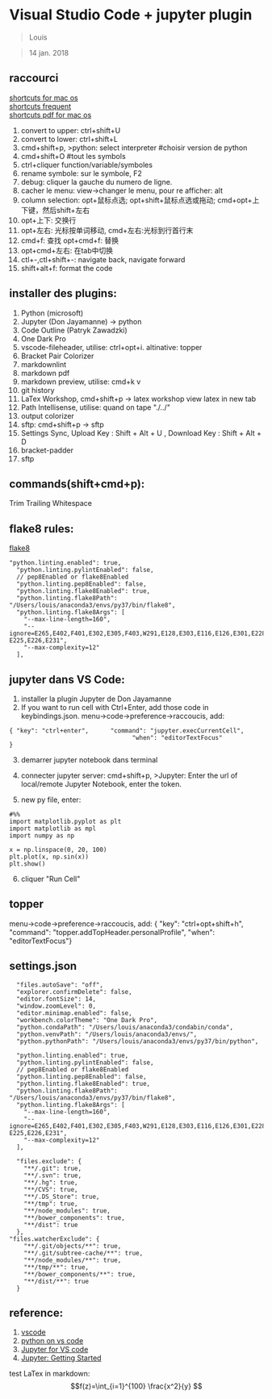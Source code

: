# Visual Studio Code + jupyter plugin

> Louis

> 14 jan. 2018

## raccourci
[shortcuts for mac os](https://www.jianshu.com/p/99ae6f886da4) </br>
[shortcuts frequent](https://www.zhihu.com/question/37623310) </br>
[shortcuts pdf for mac os](https://code.visualstudio.com/shortcuts/keyboard-shortcuts-macos.pdf) </br>

1. convert to upper: ctrl+shift+U
1. convert to lower: ctrl+shift+L
1. cmd+shift+p, >python: select interpreter #choisir version de python
2. cmd+shift+O #tout les symbols
3. ctrl+cliquer function/variable/symboles
4. rename symbole: sur le symbole, F2
5. debug: cliquer la gauche du numero de ligne.
6. cacher le menu: view->changer le menu, pour re afficher: alt
4. column selection: opt+鼠标点选; opt+shift+鼠标点选或拖动; cmd+opt+上下键，然后shift+左右
8. opt+上下: 交换行
4. opt+左右: 光标按单词移动, cmd+左右:光标到行首行末
4. cmd+f: 查找 opt+cmd+f: 替换
5. opt+cmd+左右: 在tab中切换
6. ctl+-,ctl+shift+-: navigate back, navigate forward
7. shift+alt+f: format the code


## installer des plugins:
1. Python (microsoft)
2. Jupyter (Don Jayamanne) -> python
3. Code Outline (Patryk Zawadzki)
4. One Dark Pro
5. vscode-fileheader, utilise: ctrl+opt+i. altinative: topper
4. Bracket Pair Colorizer
4. markdownlint
4. markdown pdf
4. markdown preview, utilise: cmd+k v
4. git history
4. LaTex Workshop, cmd+shift+p -> latex workshop view latex in new tab
4. Path Intellisense, utilise: quand on tape "./../"
4. output colorizer
5. sftp: cmd+shift+p -> sftp
4. Settings Sync, Upload Key : Shift + Alt + U , Download Key : Shift + Alt + D
5. bracket-padder
6. sftp

## commands(shift+cmd+p):
Trim Trailing Whitespace

## flake8 rules:
[flake8](https://lintlyci.github.io/Flake8Rules/)
```
"python.linting.enabled": true,
  "python.linting.pylintEnabled": false,
  // pep8Enabled or flake8Enabled
  "python.linting.pep8Enabled": false,
  "python.linting.flake8Enabled": true,
  "python.linting.flake8Path": "/Users/louis/anaconda3/envs/py37/bin/flake8",
  "python.linting.flake8Args": [
    "--max-line-length=160",
    "--ignore=E265,E402,F401,E302,E305,F403,W291,E128,E303,E116,E126,E301,E228,E262,E201,E202,F811,E261,E127  E225,E226,E231",
    "--max-complexity=12"
  ],
```

## jupyter dans VS Code:
1. installer la plugin Jupyter de  Don Jayamanne
2. If you want to run cell with Ctrl+Enter, add those code in keybindings.json.
menu->code->preference->raccoucis, add:
```
{ "key": "ctrl+enter",      "command": "jupyter.execCurrentCell",
                                  "when": "editorTextFocus"
}
```

3. demarrer jupyter notebook dans terminal
4. connecter jupyter server:
cmd+shift+p, >Jupyter: Enter the url of local/remote Jupyter Notebook, enter the token.

5. new py file, enter:
```
#%%
import matplotlib.pyplot as plt
import matplotlib as mpl
import numpy as np

x = np.linspace(0, 20, 100)
plt.plot(x, np.sin(x))
plt.show()
```

6. cliquer "Run Cell"

## topper
menu->code->preference->raccoucis, add:
    { "key": "ctrl+opt+shift+h",      "command": "topper.addTopHeader.personalProfile",
        "when": "editorTextFocus"}

## settings.json
```
  "files.autoSave": "off",
  "explorer.confirmDelete": false,
  "editor.fontSize": 14,
  "window.zoomLevel": 0,
  "editor.minimap.enabled": false,
  "workbench.colorTheme": "One Dark Pro",
  "python.condaPath": "/Users/louis/anaconda3/condabin/conda",
  "python.venvPath": "/Users/louis/anaconda3/envs/",
  "python.pythonPath": "/Users/louis/anaconda3/envs/py37/bin/python",

  "python.linting.enabled": true,
  "python.linting.pylintEnabled": false,
  // pep8Enabled or flake8Enabled
  "python.linting.pep8Enabled": false,
  "python.linting.flake8Enabled": true,
  "python.linting.flake8Path": "/Users/louis/anaconda3/envs/py37/bin/flake8",
  "python.linting.flake8Args": [
    "--max-line-length=160",
    "--ignore=E265,E402,F401,E302,E305,F403,W291,E128,E303,E116,E126,E301,E228,E262,E201,E202,F811,E261,E127  E225,E226,E231",
    "--max-complexity=12"
  ],

  "files.exclude": {
    "**/.git": true,
    "**/.svn": true,
    "**/.hg": true,
    "**/CVS": true,
    "**/.DS_Store": true,
    "**/tmp": true,
    "**/node_modules": true,
    "**/bower_components": true,
    "**/dist": true
  },
"files.watcherExclude": {
    "**/.git/objects/**": true,
    "**/.git/subtree-cache/**": true,
    "**/node_modules/**": true,
    "**/tmp/**": true,
    "**/bower_components/**": true,
    "**/dist/**": true
  }
```

## reference:
1. [vscode](https://code.visualstudio.com/docs?start=true)
2. [python on vs code](https://code.visualstudio.com/docs/languages/python)
3. [Jupyter for VS code](https://github.com/DonJayamanne/vscodeJupyter)
4. [Jupyter: Getting Started](https://github.com/DonJayamanne/pythonVSCode/wiki/Jupyter:-Getting-Started)

test LaTex in markdown:
$$f(z)=\int_{i=1}^{100} \frac{x^2}{y} $$
